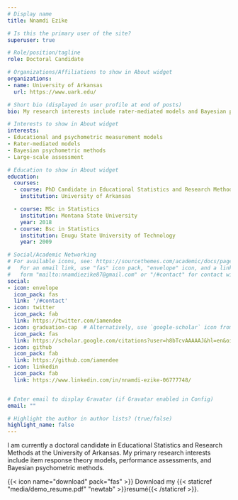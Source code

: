 ```yaml
---
# Display name
title: Nnamdi Ezike

# Is this the primary user of the site?
superuser: true

# Role/position/tagline
role: Doctoral Candidate

# Organizations/Affiliations to show in About widget
organizations:
- name: University of Arkansas
  url: https://www.uark.edu/

# Short bio (displayed in user profile at end of posts)
bio: My research interests include rater-mediated models and Bayesian psychometric methods.

# Interests to show in About widget
interests:
- Educational and psychometric measurement models
- Rater-mediated models
- Bayesian psychometric methods
- Large-scale assessment

# Education to show in About widget
education:
  courses:
  - course: PhD Candidate in Educational Statistics and Research Method
    institution: University of Arkansas

  - course: MSc in Statistics
    institution: Montana State University
    year: 2018
  - course: Bsc in Statistics
    institution: Enugu State University of Technology
    year: 2009

# Social/Academic Networking
# For available icons, see: https://sourcethemes.com/academic/docs/page-builder/#icons
#   For an email link, use "fas" icon pack, "envelope" icon, and a link in the
#   form "mailto:nnamdiezike87@gmail.com" or "/#contact" for contact widget.
social:
- icon: envelope
  icon_pack: fas
  link: '/#contact'
- icon: twitter
  icon_pack: fab
  link: https://twitter.com/iamendee
- icon: graduation-cap  # Alternatively, use `google-scholar` icon from `ai` icon pack
  icon_pack: fas
  link: https://scholar.google.com/citations?user=h8bTcvAAAAAJ&hl=en&oi=ao
- icon: github
  icon_pack: fab
  link: https://github.com/iamendee
- icon: linkedin
  icon_pack: fab
  link: https://www.linkedin.com/in/nnamdi-ezike-06777748/


# Enter email to display Gravatar (if Gravatar enabled in Config)
email: ""

# Highlight the author in author lists? (true/false)
highlight_name: false
---
```


I am currently a doctoral candidate in Educational Statistics and Research Methods at the University of Arkansas. My primary research interests include item response theory models, performance assessments, and Bayesian psychometric methods.

{{< icon name="download" pack="fas" >}} Download my {{< staticref "media/demo_resume.pdf" "newtab" >}}resumé{{< /staticref >}}.
